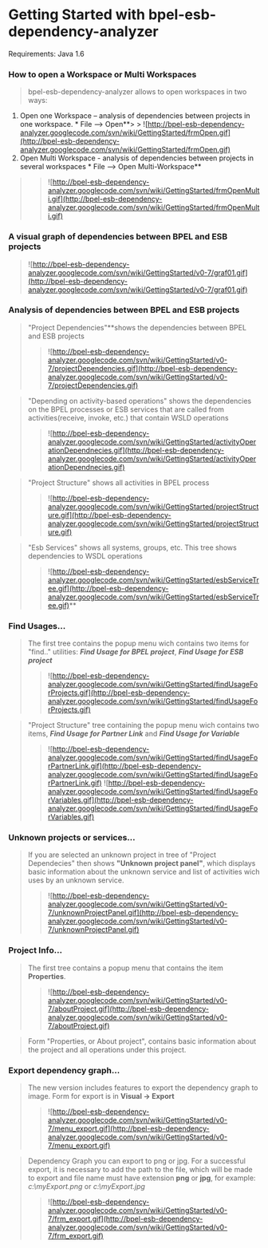 # Getting Started with bpel-esb-dependency-analyzer #

Requirements: Java 1.6


### How to open a Workspace or Multi Workspaces ###

> bpel-esb-dependency-analyzer allows to open workspaces in two ways:

  1. Open one Workspace – analysis of dependencies between projects in one workspace.
    * File --> Open**> > ![http://bpel-esb-dependency-analyzer.googlecode.com/svn/wiki/GettingStarted/frmOpen.gif](http://bpel-esb-dependency-analyzer.googlecode.com/svn/wiki/GettingStarted/frmOpen.gif)
  1. Open Multi Workspace - analysis of dependencies between projects in several workspaces
    * File --> Open Multi-Workspace**
> > ![http://bpel-esb-dependency-analyzer.googlecode.com/svn/wiki/GettingStarted/frmOpenMulti.gif](http://bpel-esb-dependency-analyzer.googlecode.com/svn/wiki/GettingStarted/frmOpenMulti.gif)



### A visual graph of dependencies between BPEL and ESB projects ###


> ![http://bpel-esb-dependency-analyzer.googlecode.com/svn/wiki/GettingStarted/v0-7/graf01.gif](http://bpel-esb-dependency-analyzer.googlecode.com/svn/wiki/GettingStarted/v0-7/graf01.gif)




### Analysis of dependencies between BPEL and ESB projects ###

> "Project Dependencies"**shows the dependencies between BPEL and ESB projects
> > ![http://bpel-esb-dependency-analyzer.googlecode.com/svn/wiki/GettingStarted/v0-7/projectDependencies.gif](http://bpel-esb-dependency-analyzer.googlecode.com/svn/wiki/GettingStarted/v0-7/projectDependencies.gif)

> "Depending on activity-based operations" shows the dependencies on the BPEL processes or ESB services that are called from activities(receive, invoke, etc.) that contain WSLD operations
> > ![http://bpel-esb-dependency-analyzer.googlecode.com/svn/wiki/GettingStarted/activityOperationDependnecies.gif](http://bpel-esb-dependency-analyzer.googlecode.com/svn/wiki/GettingStarted/activityOperationDependnecies.gif)

> "Project Structure" shows all activities in BPEL process
> > ![http://bpel-esb-dependency-analyzer.googlecode.com/svn/wiki/GettingStarted/projectStructure.gif](http://bpel-esb-dependency-analyzer.googlecode.com/svn/wiki/GettingStarted/projectStructure.gif)

> "Esb Services" shows all systems, groups, etc. This tree shows dependencies to WSDL operations
> > ![http://bpel-esb-dependency-analyzer.googlecode.com/svn/wiki/GettingStarted/esbServiceTree.gif](http://bpel-esb-dependency-analyzer.googlecode.com/svn/wiki/GettingStarted/esbServiceTree.gif)**


### Find Usages... ###


> The first tree contains the popup menu wich contains two items for "find.." utilities: **_Find Usage for BPEL project_**, **_Find Usage for ESB project_**
> > ![http://bpel-esb-dependency-analyzer.googlecode.com/svn/wiki/GettingStarted/findUsageForProjects.gif](http://bpel-esb-dependency-analyzer.googlecode.com/svn/wiki/GettingStarted/findUsageForProjects.gif)

> "Project Structure" tree containing the popup menu wich contains two items, **_Find Usage for Partner Link_** and **_Find Usage for Variable_**
> > ![http://bpel-esb-dependency-analyzer.googlecode.com/svn/wiki/GettingStarted/findUsageForPartnerLink.gif](http://bpel-esb-dependency-analyzer.googlecode.com/svn/wiki/GettingStarted/findUsageForPartnerLink.gif)
> > ![http://bpel-esb-dependency-analyzer.googlecode.com/svn/wiki/GettingStarted/findUsageForVariables.gif](http://bpel-esb-dependency-analyzer.googlecode.com/svn/wiki/GettingStarted/findUsageForVariables.gif)


### Unknown projects or services... ###


> If you are selected an unknown project in tree of "Project Dependecies" then shows **"Unknown project panel"**, which displays basic information about the unknown service and list of activities wich uses by an unknown service.
> > ![http://bpel-esb-dependency-analyzer.googlecode.com/svn/wiki/GettingStarted/v0-7/unknownProjectPanel.gif](http://bpel-esb-dependency-analyzer.googlecode.com/svn/wiki/GettingStarted/v0-7/unknownProjectPanel.gif)



### Project Info... ###


> The first tree contains a popup menu that contains the item **Properties**.
> > ![http://bpel-esb-dependency-analyzer.googlecode.com/svn/wiki/GettingStarted/v0-7/aboutProject.gif](http://bpel-esb-dependency-analyzer.googlecode.com/svn/wiki/GettingStarted/v0-7/aboutProject.gif)

> Form "Properties, or About project", contains basic information about the project and all operations under this project.


### Export dependency graph... ###

> The new version includes features to export the dependency graph to image. Form for export is in **Visual -> Export**
> > ![http://bpel-esb-dependency-analyzer.googlecode.com/svn/wiki/GettingStarted/v0-7/menu_export.gif](http://bpel-esb-dependency-analyzer.googlecode.com/svn/wiki/GettingStarted/v0-7/menu_export.gif)

> Dependency Graph you can export to png or jpg. For a successful export, it is necessary to add the path to the file, which will be made to export and file name must have extension **png** or **jpg**, for example: _c:\myExport.png_ or _c:\myExport.jpg_
> > ![http://bpel-esb-dependency-analyzer.googlecode.com/svn/wiki/GettingStarted/v0-7/frm_export.gif](http://bpel-esb-dependency-analyzer.googlecode.com/svn/wiki/GettingStarted/v0-7/frm_export.gif)